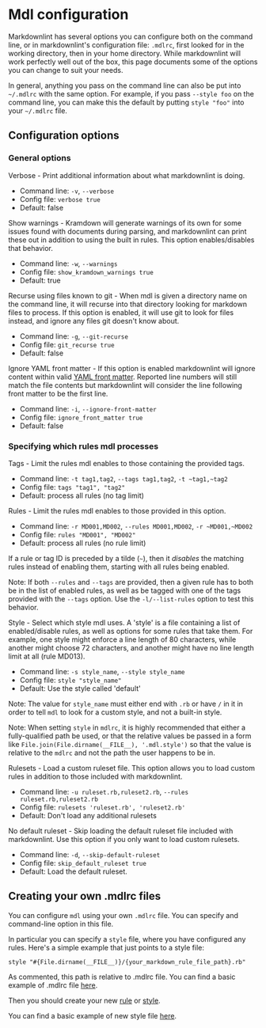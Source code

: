 # Mdl configuration

Markdownlint has several options you can configure both on the command line,
or in markdownlint's configuration file: `.mdlrc`, first looked for in the
working directory, then in your home directory.
While markdownlint will work perfectly well out of the box, this page
documents some of the options you can change to suit your needs.

In general, anything you pass on the command line can also be put into
`~/.mdlrc` with the same option. For example, if you pass `--style foo` on the
command line, you can make this the default by putting `style "foo"` into your
`~/.mdlrc` file.

## Configuration options

### General options

Verbose - Print additional information about what markdownlint is doing.

* Command line: `-v`, `--verbose`
* Config file: `verbose true`
* Default: false

Show warnings - Kramdown will generate warnings of its own for some issues
found with documents during parsing, and markdownlint can print these out in
addition to using the built in rules. This option enables/disables that
behavior.

* Command line: `-w`, `--warnings`
* Config file: `show_kramdown_warnings true`
* Default: true

Recurse using files known to git - When mdl is given a directory name on the
command line, it will recurse into that directory looking for markdown files
to process. If this option is enabled, it will use git to look for files
instead, and ignore any files git doesn't know about.

* Command line: `-g`, `--git-recurse`
* Config file: `git_recurse true`
* Default: false

Ignore YAML front matter - If this option is enabled markdownlint will ignore
content within valid
[YAML front matter](https://jekyllrb.com/docs/frontmatter/). Reported line
numbers will still match the file contents but markdownlint will consider the
line following front matter to be the first line.

* Command line: `-i`, `--ignore-front-matter`
* Config file: `ignore_front_matter true`
* Default: false

### Specifying which rules mdl processes

Tags - Limit the rules mdl enables to those containing the provided tags.

* Command line: `-t tag1,tag2`, `--tags tag1,tag2`, `-t ~tag1,~tag2`
* Config file: `tags "tag1", "tag2"`
* Default: process all rules (no tag limit)

Rules - Limit the rules mdl enables to those provided in this option.

* Command line: `-r MD001,MD002`, `--rules MD001,MD002`, `-r ~MD001,~MD002`
* Config file: `rules "MD001", "MD002"`
* Default: process all rules (no rule limit)

If a rule or tag ID is preceded by a tilde (`~`), then it _disables_ the
matching rules instead of enabling them, starting with all rules being enabled.

Note: If both `--rules` and `--tags` are provided, then a given rule has to
both be in the list of enabled rules, as well as be tagged with one of the
tags provided with the `--tags` option. Use the `-l/--list-rules` option to
test this behavior.

Style - Select which style mdl uses. A 'style' is a file containing a list of
enabled/disable rules, as well as options for some rules that take them. For
example, one style might enforce a line length of 80 characters, while another
might choose 72 characters, and another might have no line length limit at all
(rule MD013).

* Command line: `-s style_name`, `--style style_name`
* Config file: `style "style_name"`
* Default: Use the style called 'default'

Note: The value for `style_name` must either end with `.rb` or have `/` in it
in order to tell `mdl` to look for a custom style, and not a built-in style.

Note: When setting `style` in `mdlrc`, it is highly recommended that either a
fully-qualified path be used, or that the relative values be passed in a form
like `File.join(File.dirname(__FILE__), '.mdl.style')` so that the value is
relative to the `mdlrc` and not the path the user happens to be in.

Rulesets - Load a custom ruleset file. This option allows you to load custom
rules in addition to those included with markdownlint.

* Command line: `-u ruleset.rb,ruleset2.rb`, `--rules ruleset.rb,ruleset2.rb`
* Config file: `rulesets 'ruleset.rb', 'ruleset2.rb'`
* Default: Don't load any additional rulesets

No default ruleset - Skip loading the default ruleset file included with
markdownlint. Use this option if you only want to load custom rulesets.

* Command line: `-d`, `--skip-default-ruleset`
* Config file: `skip_default_ruleset true`
* Default: Load the default ruleset.

## Creating your own .mdlrc files

You can configure `mdl` using your own `.mdlrc` file. You can specify and command-line option in this file.

In particular you can specify a `style` file, where you have configured any rules. Here's a simple example that just points to a style file:

```
style "#{File.dirname(__FILE__)}/{your_markdown_rule_file_path}.rb"
```

As commented, this path is relative to .mdlrc file.
You can find a basic example of .mdlrc file [here](../example/.mdlrc_example).

Then you should create your new [rule](creating_rules.md) or [style](creating_styles.md).

You can find a basic example of new style file [here](../example/new_style_example.rb).
